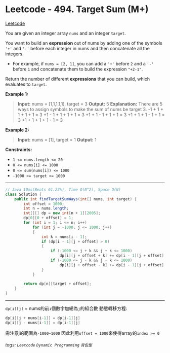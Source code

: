 # Leetcode - 494. Target Sum (M+)

[Leetcode](https://leetcode.com/problems/target-sum/)

You are given an integer array `nums` and an integer `target`.

You want to build an **expression** out of nums by adding one of the symbols `'+'` and `'-'` before each integer in nums and then concatenate all the integers.

-   For example, if `nums = [2, 1]`, you can add a `'+'` before `2` and a `'-'` before `1` and concatenate them to build the expression `"+2-1"`.

Return the number of different **expressions** that you can build, which evaluates to `target`.

**Example 1:**

> **Input:** nums = [1,1,1,1,1], target = 3
> **Output:** 5
> **Explanation:** There are 5 ways to assign symbols to make the sum of nums be target 3.
> -1 + 1 + 1 + 1 + 1 = 3
> +1 - 1 + 1 + 1 + 1 = 3
> +1 + 1 - 1 + 1 + 1 = 3
> +1 + 1 + 1 - 1 + 1 = 3
> +1 + 1 + 1 + 1 - 1 = 3

**Example 2:**

> **Input:** nums = [1], target = 1
> **Output:** 1

**Constraints:**

-   `1 <= nums.length <= 20`
-   `0 <= nums[i] <= 1000`
-   `0 <= sum(nums[i]) <= 1000`
-   `-1000 <= target <= 1000`

---
```java
// Java 10ms(Beats 61.23%), Time O(N^2), Space O(N)
class Solution {
    public int findTargetSumWays(int[] nums, int target) {
        int offset = 1000;
        int n = nums.length;
        int[][] dp = new int[n + 1][2005];
        dp[0][0 + offset] = 1;
        for (int i = 1; i <= n; i++)
            for (int j = -1000; j <= 1000; j++)
            {
                int k = nums[i - 1];
                if (dp[i - 1][j + offset] > 0)
                {
                    if (-1000 <= j + k && j + k <= 1000)
                        dp[i][j + offset + k] += dp[i - 1][j + offset];
                    if (-1000 <= j - k && j - k <= 1000)
                        dp[i][j + offset - k] += dp[i - 1][j + offset];
                }
            }
        
        return dp[n][target + offset];
    }
}
```
---

`dp[i][j]` = nums的前`i`個數字加總為`j`的組合數
動態轉移方程:
```java
dp[i][j + nums[i-1]] = dp[i-1][j]
dp[i][j - nums[i-1]] = dp[i-1][j]
```

需注意j的範圍為`-1000~1000`
因此利用`offset = 1000`來使得array的`index >= 0`


###### tags: `Leetcode` `Dynamic Programming` `背包型`